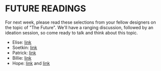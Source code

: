 FUTURE READINGS
====

For next week, please read these selections from your fellow designers on the topic of "The Future". We'll have a ranging discussion, followed by an ideation session, so come ready to talk and think about this topic.

* Elise: [link](http://time.com/3482452/future-of-food/)  
* Soetkin: [link](http://www.forbes.com/sites/rachelarthur/2016/06/30/the-future-of-fashion-10-wearable-tech-brands-you-need-to-know/#1a7ba26d4852)  
* Patrick: [link](https://www.smashingmagazine.com/2010/07/the-evolution-of-the-logo/)  
* Billie: [link](https://github.com/jeffThompson/Design3/blob/master/Readings/FutureResearchReadings/Billie.pdf)  
* Hope: [link](http://flavorwire.com/566034/the-future-of-the-physical-bookstore-amazon-vs-the-independents) and [link](http://harvardpolitics.com/online/fall-bookstores/)  